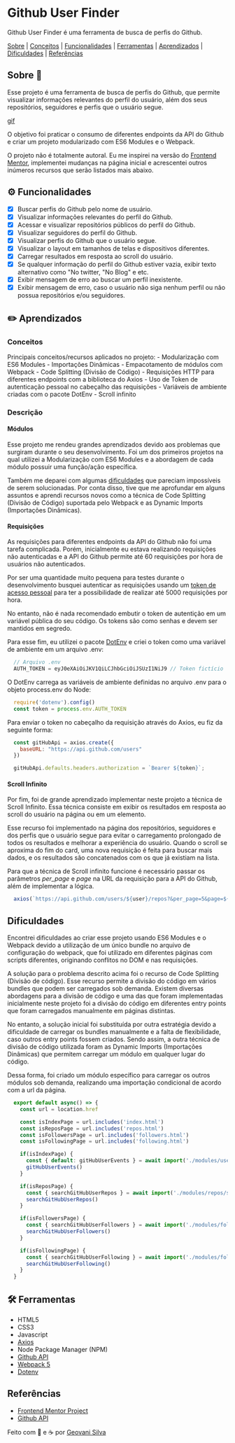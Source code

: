 # Github User Finder 

Github User Finder é uma ferramenta de busca de perfis do Github.

[Sobre](#sobre-📖) | [Conceitos](#✏️-conceitos) | [Funcionalidades](#⚙️-funcionalidades) | [Ferramentas](#🛠️-ferramentas) | [Aprendizados](#aprendizados) | [Dificuldades](#dificuldades) | [Referências](#referências)

## Sobre 📖

Esse projeto é uma ferramenta de busca de perfis do Github, que permite visualizar informações relevantes do perfil do usuário, além dos seus repositórios, seguidores e perfis que o usuário segue. 

[gif]([readme.mp4]) 

O objetivo foi praticar o consumo de diferentes endpoints da API do Github e criar um projeto modularizado com ES6 Modules e o Webpack.

O projeto não é totalmente autoral. Eu me inspirei na versão do [Frontend Mentor](https://www.frontendmentor.io/challenges/github-user-search-app-Q09YOgaH6), implementei mudanças na página inicial e acrescentei outros inúmeros recursos que serão listados mais abaixo. 

## ⚙️ Funcionalidades
- [x] Buscar perfis do Github pelo nome de usuário.
- [x] Visualizar informações relevantes do perfil do Github. 
- [x] Acessar e visualizar repositórios públicos do perfil do Github.
- [x] Visualizar seguidores do perfil do Github.
- [x] Visualizar perfis do Github que o usuário segue.
- [x] Visualizar o layout em tamanhos de telas e dispositivos diferentes. 
- [x] Carregar resultados em resposta ao scroll do usuário.
- [x] Se qualquer informação do perfil do Github estiver vazia, exibir texto alternativo como "No twitter, "No Blog" e etc.
- [x] Exibir mensagem de erro ao buscar um perfil inexistente.
- [x] Exibir mensagem de erro, caso o usuário não siga nenhum perfil ou não possua repositórios e/ou seguidores. 

## ✏️ Aprendizados

  ### Conceitos
  Principais conceitos/recursos aplicados no projeto: 
    - Modularização com ES6 Modules
    - Importações Dinâmicas
    - Empacotamento de módulos com Webpack
    - Code Splitting (Divisão de Código)
    - Requisições HTTP para diferentes endpoints com a biblioteca do Axios
    - Uso de Token de autenticação pessoal no cabeçalho das requisições
    - Variáveis de ambiente criadas com o pacote DotEnv
    - Scroll infinito

  ### Descrição

  #### Módulos
  Esse projeto me rendeu grandes aprendizados devido aos problemas que surgiram durante o seu desenvolvimento. Foi um dos primeiros projetos na qual utilizei a Modularização com ES6 Modules e a abordagem de cada módulo possuir uma função/ação específica. 

  Também me deparei com algumas [dificuldades](#dificuldades) que pareciam impossíveis de serem solucionadas. Por conta disso, tive que me aprofundar em alguns assuntos e aprendi recursos novos como a técnica de Code Splitting (Divisão de Código) suportada pelo Webpack e as Dynamic Imports (Importações Dinâmicas).

  #### Requisições
  As requisições para diferentes endpoints da API do Github não foi uma tarefa complicada. Porém, inicialmente eu estava realizando requisições não autenticadas e a API do Github permite até 60 requisições por hora de usuários não autenticados. 
  
  Por ser uma quantidade muito pequena para testes durante o desenvolvimento busquei autenticar as requisições usando um [token de acesso pessoal](#https://docs.github.com/pt/authentication/keeping-your-account-and-data-secure/creating-a-personal-access-token) para ter a possibilidade de realizar até 5000 requisições por hora.

  No entanto, não é nada recomendado embutir o token de autentição em um variável pública do seu código. Os tokens são como senhas e devem ser mantidos em segredo.

  Para esse fim, eu utilizei o pacote [DotEnv](https://github.com/motdotla/dotenv) e criei o token como uma variável de ambiente em um arquivo .env:
  ```js
    // Arquivo .env
    AUTH_TOKEN = eyJ0eXAiOiJKV1QiLCJhbGciOiJSUzI1NiJ9 // Token fictício
  ```

  O DotEnv carrega as variáveis de ambiente definidas no arquivo .env para o objeto process.env do Node:
  ```js
    require('dotenv').config() 
    const token = process.env.AUTH_TOKEN
  ```

  Para enviar o token no cabeçalho da requisição através do Axios, eu fiz da seguinte forma: 
  ```js
    const gitHubApi = axios.create({ 
      baseURL: "https://api.github.com/users"
    })

    gitHubApi.defaults.headers.authorization = `Bearer ${token}`;
  ```
  #### Scroll Infinito
  Por fim, foi de grande aprendizado implementar neste projeto a técnica de Scroll Infinito. Essa técnica consiste em exibir os resultados em resposta ao scroll do usuário na página ou em um elemento. 
  
  Esse recurso foi implementado na página dos repositórios, seguidores e dos perfis que o usuário segue para evitar o carregamento prolongado de todos os resultados e melhorar a experiência do usuário. Quando o scroll se aproxima do fim do card, uma nova requisição é feita para buscar mais dados, e os resultados são concatenados com os que já existiam na lista. 
  
  Para que a técnica de Scroll infinito funcione é necessário passar os parâmetros *per_page* e *page* na URL da requisição para a API do Github, além de implementar a lógica.  
  ```js 
    axios(`https://api.github.com/users/${user}/repos?&per_page=5&page=${page}`)
  ```
## Dificuldades

Encontrei dificuldades ao criar esse projeto usando ES6 Modules e o Webpack devido a utilização de um único bundle no arquivo de configuração do webpack, que foi utilizado em diferentes páginas com scripts diferentes, originando conflitos no DOM e nas requisições. 

A solução para o problema descrito acima foi o recurso de Code Splitting (Divisão de código). Esse recurso permite a divisão do código em vários bundles que podem ser carregados sob demanda. Existem diversas abordagens para a divisão de código e uma das que foram implementadas inicialmente neste projeto foi a divisão do código em diferentes entry points que foram carregados manualmente em páginas distintas. 

No entanto, a solução inicial foi substituída por outra estratégia devido a dificuldade de carregar os bundles manualmente e a falta de flexibilidade, caso outros entry points fossem criados. Sendo assim, a outra técnica de divisão de código utilizada foram as Dynamic Imports (Importações Dinâmicas) que permitem carregar um módulo em qualquer lugar do código. 

Dessa forma, foi criado um módulo específico para carregar os outros módulos sob demanda, realizando uma importação condicional de acordo com a url da página. 
```js
  export default async() => {
    const url = location.href

    const isIndexPage = url.includes('index.html')
    const isReposPage = url.includes('repos.html')
    const isFollowersPage = url.includes('followers.html')
    const isFollowingPage = url.includes('following.html')

    if(isIndexPage) { 
      const { default: gitHubUserEvents } = await import('./modules/user/gitHubUserEvents')
      gitHubUserEvents()
    }

    if(isReposPage) {
      const { searchGitHubUserRepos } = await import('./modules/repos/searchGitHubUserRepos')
      searchGitHubUserRepos()
    }

    if(isFollowersPage) {
      const { searchGitHubUserFollowers } = await import('./modules/followers/searchGitHubUserFollowers')
      searchGitHubUserFollowers()
    }

    if(isFollowingPage) {
      const { searchGitHubUserFollowing } = await import('./modules/following/searchGitHubUserFollowing')
      searchGitHubUserFollowing()
    }
  }
```

## 🛠️ Ferramentas
  - HTML5 
  - CSS3
  - Javascript 
  - [Axios](https://axios-http.com/ptbr/docs/intro)
  - Node Package Manager (NPM)
  - [Github API](https://docs.github.com/en/rest)
  - [Webpack 5](https://webpack.js.org/)
  - [Dotenv](https://github.com/motdotla/dotenv) 

## Referências

 - [Frontend Mentor Project](https://www.frontendmentor.io/challenges/github-user-search-app-Q09YOgaH6)
 - [Github API](https://docs.github.com/en/rest)

Feito com 💙 e ☕ por [Geovani Silva](https://www.linkedin.com/in/geovani-silva-21298921b/)